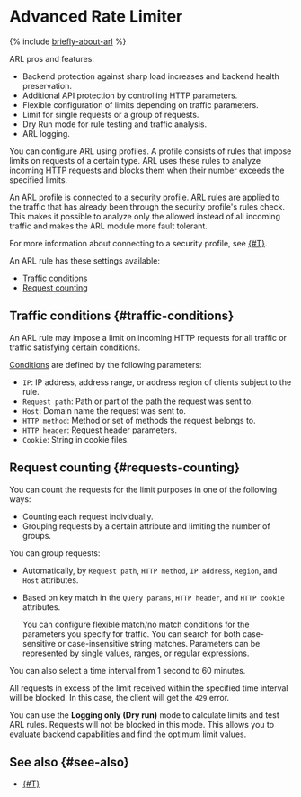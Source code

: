 # Advanced Rate Limiter

{% include [briefly-about-arl](../../_includes/smartwebsecurity/briefly-about-arl.md) %}

ARL pros and features:

* Backend protection against sharp load increases and backend health preservation.
* Additional API protection by controlling HTTP parameters.
* Flexible configuration of limits depending on traffic parameters.
* Limit for single requests or a group of requests.
* Dry Run mode for rule testing and traffic analysis.
* ARL logging.

You can configure ARL using profiles. A profile consists of rules that impose limits on requests of a certain type. ARL uses these rules to analyze incoming HTTP requests and blocks them when their number exceeds the specified limits.

An ARL profile is connected to a [security profile](profiles.md). ARL rules are applied to the traffic that has already been through the security profile's rules check. This makes it possible to analyze only the allowed instead of all incoming traffic and makes the ARL module more fault tolerant.

For more information about connecting to a security profile, see [{#T}](../quickstart.md#arl).

An ARL rule has these settings available:
* [Traffic conditions](#traffic-conditions)
* [Request counting](#requests-counting)

## Traffic conditions {#traffic-conditions}

An ARL rule may impose a limit on incoming HTTP requests for all traffic or traffic satisfying certain conditions.

[Conditions](conditions.md) are defined by the following parameters:

* `IP`: IP address, address range, or address region of clients subject to the rule.
* `Request path`: Path or part of the path the request was sent to.
* `Host`: Domain name the request was sent to.
* `HTTP method`: Method or set of methods the request belongs to.
* `HTTP header`: Request header parameters.
* `Cookie`: String in cookie files.

## Request counting {#requests-counting}

You can count the requests for the limit purposes in one of the following ways:

* Counting each request individually.
* Grouping requests by a certain attribute and limiting the number of groups.
  
You can group requests:
* Automatically, by `Request path`, `HTTP method`, `IP address`, `Region`, and `Host` attributes.
* Based on key match in the `Query params`, `HTTP header`, and `HTTP cookie` attributes.
  
  You can configure flexible match/no match conditions for the parameters you specify for traffic. You can search for both case-sensitive or case-insensitive string matches. Parameters can be represented by single values, ranges, or regular expressions.

You can also select a time interval from 1 second to 60 minutes.

All requests in excess of the limit received within the specified time interval will be blocked. In this case, the client will get the `429` error.

You can use the **Logging only (Dry run)** mode to calculate limits and test ARL rules. Requests will not be blocked in this mode. This allows you to evaluate backend capabilities and find the optimum limit values.

## See also {#see-also}

* [{#T}](../quickstart.md#arl)